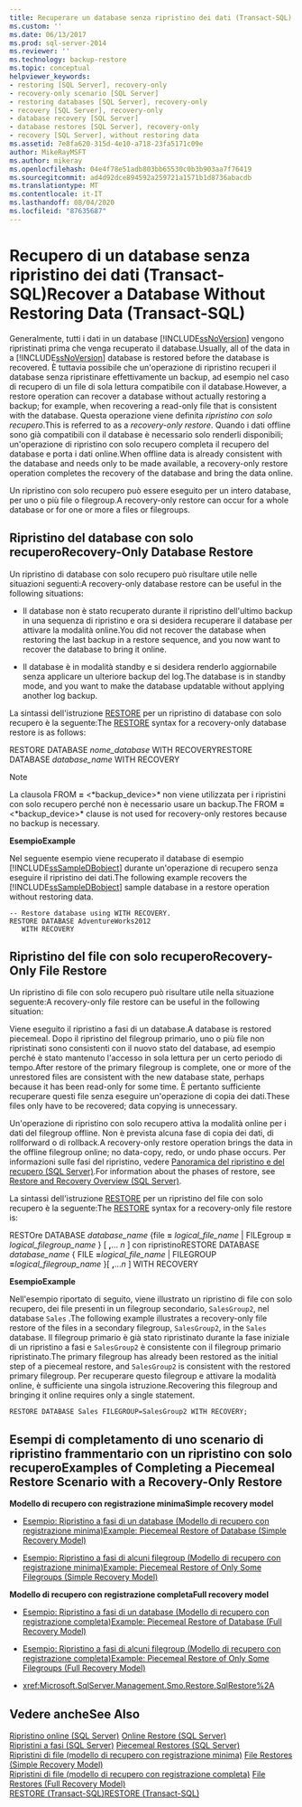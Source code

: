 ```yaml
---
title: Recuperare un database senza ripristino dei dati (Transact-SQL) | Microsoft Docs
ms.custom: ''
ms.date: 06/13/2017
ms.prod: sql-server-2014
ms.reviewer: ''
ms.technology: backup-restore
ms.topic: conceptual
helpviewer_keywords:
- restoring [SQL Server], recovery-only
- recovery-only scenario [SQL Server]
- restoring databases [SQL Server], recovery-only
- recovery [SQL Server], recovery-only
- database recovery [SQL Server]
- database restores [SQL Server], recovery-only
- recovery [SQL Server], without restoring data
ms.assetid: 7e8fa620-315d-4e10-a718-23fa5171c09e
author: MikeRayMSFT
ms.author: mikeray
ms.openlocfilehash: 04e4f78e51adb803bb65530c0b3b903aa7f76419
ms.sourcegitcommit: ad4d92dce894592a259721a1571b1d8736abacdb
ms.translationtype: MT
ms.contentlocale: it-IT
ms.lasthandoff: 08/04/2020
ms.locfileid: "87635687"
---
```

# <a name="recover-a-database-without-restoring-data-transact-sql"></a><span data-ttu-id="cad73-102">Recupero di un database senza ripristino dei dati (Transact-SQL)</span><span class="sxs-lookup"><span data-stu-id="cad73-102">Recover a Database Without Restoring Data (Transact-SQL)</span></span>
  <span data-ttu-id="cad73-103">Generalmente, tutti i dati in un database [!INCLUDE[ssNoVersion](../../includes/ssnoversion-md.md)] vengono ripristinati prima che venga recuperato il database.</span><span class="sxs-lookup"><span data-stu-id="cad73-103">Usually, all of the data in a [!INCLUDE[ssNoVersion](../../includes/ssnoversion-md.md)] database is restored before the database is recovered.</span></span> <span data-ttu-id="cad73-104">È tuttavia possibile che un'operazione di ripristino recuperi il database senza ripristinare effettivamente un backup, ad esempio nel caso di recupero di un file di sola lettura compatibile con il database.</span><span class="sxs-lookup"><span data-stu-id="cad73-104">However, a restore operation can recover a database without actually restoring a backup; for example, when recovering a read-only file that is consistent with the database.</span></span> <span data-ttu-id="cad73-105">Questa operazione viene definita *ripristino con solo recupero*.</span><span class="sxs-lookup"><span data-stu-id="cad73-105">This is referred to as a *recovery-only restore*.</span></span> <span data-ttu-id="cad73-106">Quando i dati offline sono già compatibili con il database è necessario solo renderli disponibili; un'operazione di ripristino con solo recupero completa il recupero del database e porta i dati online.</span><span class="sxs-lookup"><span data-stu-id="cad73-106">When offline data is already consistent with the database and needs only to be made available, a recovery-only restore operation completes the recovery of the database and bring the data online.</span></span>  
  
 <span data-ttu-id="cad73-107">Un ripristino con solo recupero può essere eseguito per un intero database, per uno o più file o filegroup.</span><span class="sxs-lookup"><span data-stu-id="cad73-107">A recovery-only restore can occur for a whole database or for one or more a files or filegroups.</span></span>  
  
## <a name="recovery-only-database-restore"></a><span data-ttu-id="cad73-108">Ripristino del database con solo recupero</span><span class="sxs-lookup"><span data-stu-id="cad73-108">Recovery-Only Database Restore</span></span>  
 <span data-ttu-id="cad73-109">Un ripristino di database con solo recupero può risultare utile nelle situazioni seguenti:</span><span class="sxs-lookup"><span data-stu-id="cad73-109">A recovery-only database restore can be useful in the following situations:</span></span>  
  
-   <span data-ttu-id="cad73-110">Il database non è stato recuperato durante il ripristino dell'ultimo backup in una sequenza di ripristino e ora si desidera recuperare il database per attivare la modalità online.</span><span class="sxs-lookup"><span data-stu-id="cad73-110">You did not recover the database when restoring the last backup in a restore sequence, and you now want to recover the database to bring it online.</span></span>  
  
-   <span data-ttu-id="cad73-111">Il database è in modalità standby e si desidera renderlo aggiornabile senza applicare un ulteriore backup del log.</span><span class="sxs-lookup"><span data-stu-id="cad73-111">The database is in standby mode, and you want to make the database updatable without applying another log backup.</span></span>  
  
 <span data-ttu-id="cad73-112">La sintassi dell'istruzione [RESTORE](/sql/t-sql/statements/restore-statements-transact-sql) per un ripristino di database con solo recupero è la seguente:</span><span class="sxs-lookup"><span data-stu-id="cad73-112">The [RESTORE](/sql/t-sql/statements/restore-statements-transact-sql) syntax for a recovery-only database restore is as follows:</span></span>  
  
 <span data-ttu-id="cad73-113">RESTORE DATABASE *nome_database* WITH RECOVERY</span><span class="sxs-lookup"><span data-stu-id="cad73-113">RESTORE DATABASE *database_name* WITH RECOVERY</span></span>  
  
> [!NOTE]  
>  <span data-ttu-id="cad73-114">La clausola FROM **=** \<*backup_device>\* non viene utilizzata per i ripristini con solo recupero perché non è necessario usare un backup.</span><span class="sxs-lookup"><span data-stu-id="cad73-114">The FROM **=** \<*backup_device>\* clause is not used for recovery-only restores because no backup is necessary.</span></span>  
  
 <span data-ttu-id="cad73-115">**Esempio**</span><span class="sxs-lookup"><span data-stu-id="cad73-115">**Example**</span></span>  
  
 <span data-ttu-id="cad73-116">Nel seguente esempio viene recuperato il database di esempio [!INCLUDE[ssSampleDBobject](../../includes/sssampledbobject-md.md)] durante un'operazione di recupero senza eseguire il ripristino dei dati.</span><span class="sxs-lookup"><span data-stu-id="cad73-116">The following example recovers the [!INCLUDE[ssSampleDBobject](../../includes/sssampledbobject-md.md)] sample database in a restore operation without restoring data.</span></span>  
  
```  
-- Restore database using WITH RECOVERY.  
RESTORE DATABASE AdventureWorks2012  
   WITH RECOVERY  
```  
  
## <a name="recovery-only-file-restore"></a><span data-ttu-id="cad73-117">Ripristino del file con solo recupero</span><span class="sxs-lookup"><span data-stu-id="cad73-117">Recovery-Only File Restore</span></span>  
 <span data-ttu-id="cad73-118">Un ripristino di file con solo recupero può risultare utile nella situazione seguente:</span><span class="sxs-lookup"><span data-stu-id="cad73-118">A recovery-only file restore can be useful in the following situation:</span></span>  
  
 <span data-ttu-id="cad73-119">Viene eseguito il ripristino a fasi di un database.</span><span class="sxs-lookup"><span data-stu-id="cad73-119">A database is restored piecemeal.</span></span> <span data-ttu-id="cad73-120">Dopo il ripristino del filegroup primario, uno o più file non ripristinati sono consistenti con il nuovo stato del database, ad esempio perché è stato mantenuto l'accesso in sola lettura per un certo periodo di tempo.</span><span class="sxs-lookup"><span data-stu-id="cad73-120">After restore of the primary filegroup is complete, one or more of the unrestored files are consistent with the new database state, perhaps because it has been read-only for some time.</span></span> <span data-ttu-id="cad73-121">È pertanto sufficiente recuperare questi file senza eseguire un'operazione di copia dei dati.</span><span class="sxs-lookup"><span data-stu-id="cad73-121">These files only have to be recovered; data copying is unnecessary.</span></span>  
  
 <span data-ttu-id="cad73-122">Un'operazione di ripristino con solo recupero attiva la modalità online per i dati del filegroup offline. Non è prevista alcuna fase di copia dei dati, di rollforward o di rollback.</span><span class="sxs-lookup"><span data-stu-id="cad73-122">A recovery-only restore operation brings the data in the offline filegroup online; no data-copy, redo, or undo phase occurs.</span></span> <span data-ttu-id="cad73-123">Per informazioni sulle fasi del ripristino, vedere [Panoramica del ripristino e del recupero &#40;SQL Server&#41;](restore-and-recovery-overview-sql-server.md).</span><span class="sxs-lookup"><span data-stu-id="cad73-123">For information about the phases of restore, see [Restore and Recovery Overview &#40;SQL Server&#41;](restore-and-recovery-overview-sql-server.md).</span></span>  
  
 <span data-ttu-id="cad73-124">La sintassi dell'istruzione [RESTORE](/sql/t-sql/statements/restore-statements-transact-sql) per un ripristino del file con solo recupero è la seguente:</span><span class="sxs-lookup"><span data-stu-id="cad73-124">The [RESTORE](/sql/t-sql/statements/restore-statements-transact-sql) syntax for a recovery-only file restore is:</span></span>  
  
 <span data-ttu-id="cad73-125">RESTOre DATABASE *database_name* {file **=** _logical_file_name_ | FILEgroup **=** _logical_filegroup_name_ } [ **,**... *n* ] con ripristino</span><span class="sxs-lookup"><span data-stu-id="cad73-125">RESTORE DATABASE *database_name* { FILE **=**_logical_file_name_ | FILEGROUP **=**_logical_filegroup_name_ }[ **,**...*n* ] WITH RECOVERY</span></span>  
  
 <span data-ttu-id="cad73-126">**Esempio**</span><span class="sxs-lookup"><span data-stu-id="cad73-126">**Example**</span></span>  
  
 <span data-ttu-id="cad73-127">Nell'esempio riportato di seguito, viene illustrato un ripristino di file con solo recupero, dei file presenti in un filegroup secondario, `SalesGroup2`, nel database `Sales` .</span><span class="sxs-lookup"><span data-stu-id="cad73-127">The following example illustrates a recovery-only file restore of the files in a secondary filegroup, `SalesGroup2`, in the `Sales` database.</span></span> <span data-ttu-id="cad73-128">Il filegroup primario è già stato ripristinato durante la fase iniziale di un ripristino a fasi e `SalesGroup2` è consistente con il filegroup primario ripristinato.</span><span class="sxs-lookup"><span data-stu-id="cad73-128">The primary filegroup has already been restored as the initial step of a piecemeal restore, and `SalesGroup2` is consistent with the restored primary filegroup.</span></span> <span data-ttu-id="cad73-129">Per recuperare questo filegroup e attivare la modalità online, è sufficiente una singola istruzione.</span><span class="sxs-lookup"><span data-stu-id="cad73-129">Recovering this filegroup and bringing it online requires only a single statement.</span></span>  
  
```  
RESTORE DATABASE Sales FILEGROUP=SalesGroup2 WITH RECOVERY;  
```  
  
## <a name="examples-of-completing-a-piecemeal-restore-scenario-with-a-recovery-only-restore"></a><span data-ttu-id="cad73-130">Esempi di completamento di uno scenario di ripristino frammentario con un ripristino con solo recupero</span><span class="sxs-lookup"><span data-stu-id="cad73-130">Examples of Completing a Piecemeal Restore Scenario with a Recovery-Only Restore</span></span>  
 <span data-ttu-id="cad73-131">**Modello di recupero con registrazione minima**</span><span class="sxs-lookup"><span data-stu-id="cad73-131">**Simple recovery model**</span></span>  
  
-   [<span data-ttu-id="cad73-132">Esempio: Ripristino a fasi di un database &#40;Modello di recupero con registrazione minima&#41;</span><span class="sxs-lookup"><span data-stu-id="cad73-132">Example: Piecemeal Restore of Database &#40;Simple Recovery Model&#41;</span></span>](example-piecemeal-restore-of-database-simple-recovery-model.md)  
  
-   [<span data-ttu-id="cad73-133">Esempio: Ripristino a fasi di alcuni filegroup &#40;Modello di recupero con registrazione minima&#41;</span><span class="sxs-lookup"><span data-stu-id="cad73-133">Example: Piecemeal Restore of Only Some Filegroups &#40;Simple Recovery Model&#41;</span></span>](example-piecemeal-restore-of-only-some-filegroups-simple-recovery-model.md)  
  
 <span data-ttu-id="cad73-134">**Modello di recupero con registrazione completa**</span><span class="sxs-lookup"><span data-stu-id="cad73-134">**Full recovery model**</span></span>  
  
-   [<span data-ttu-id="cad73-135">Esempio: Ripristino a fasi di un database &#40;Modello di recupero con registrazione completa&#41;</span><span class="sxs-lookup"><span data-stu-id="cad73-135">Example: Piecemeal Restore of Database &#40;Full Recovery Model&#41;</span></span>](example-piecemeal-restore-of-database-full-recovery-model.md)  
  
-   [<span data-ttu-id="cad73-136">Esempio: Ripristino a fasi di alcuni filegroup &#40;Modello di recupero con registrazione completa&#41;</span><span class="sxs-lookup"><span data-stu-id="cad73-136">Example: Piecemeal Restore of Only Some Filegroups &#40;Full Recovery Model&#41;</span></span>](example-piecemeal-restore-of-only-some-filegroups-full-recovery-model.md)  
  
-   <xref:Microsoft.SqlServer.Management.Smo.Restore.SqlRestore%2A>  
  
## <a name="see-also"></a><span data-ttu-id="cad73-137">Vedere anche</span><span class="sxs-lookup"><span data-stu-id="cad73-137">See Also</span></span>  
 <span data-ttu-id="cad73-138">[Ripristino online &#40;SQL Server&#41;](online-restore-sql-server.md) </span><span class="sxs-lookup"><span data-stu-id="cad73-138">[Online Restore &#40;SQL Server&#41;](online-restore-sql-server.md) </span></span>  
 <span data-ttu-id="cad73-139">[Ripristini a fasi &#40;SQL Server&#41;](piecemeal-restores-sql-server.md) </span><span class="sxs-lookup"><span data-stu-id="cad73-139">[Piecemeal Restores &#40;SQL Server&#41;](piecemeal-restores-sql-server.md) </span></span>  
 <span data-ttu-id="cad73-140">[Ripristini di file &#40;modello di recupero con registrazione minima&#41;](file-restores-simple-recovery-model.md) </span><span class="sxs-lookup"><span data-stu-id="cad73-140">[File Restores &#40;Simple Recovery Model&#41;](file-restores-simple-recovery-model.md) </span></span>  
 <span data-ttu-id="cad73-141">[Ripristini di file &#40;modello di recupero con registrazione completa&#41;](file-restores-full-recovery-model.md) </span><span class="sxs-lookup"><span data-stu-id="cad73-141">[File Restores &#40;Full Recovery Model&#41;](file-restores-full-recovery-model.md) </span></span>  
 [<span data-ttu-id="cad73-142">RESTORE &#40;Transact-SQL&#41;</span><span class="sxs-lookup"><span data-stu-id="cad73-142">RESTORE &#40;Transact-SQL&#41;</span></span>](/sql/t-sql/statements/restore-statements-transact-sql)  
  
  
